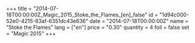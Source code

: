 +++
title = "2014-07-18T00:00:00Z_Magic_2015_Stoke_the_Flames_[en]_false"
id = "1d94c000-52e0-4215-83af-6351dc43e636"
date = "2014-07-18T00:00:00Z"
name = "Stoke the Flames"
lang = ["en"]
price = "0.30"
quantity = 4
foil = false
set = "Magic 2015"
+++
